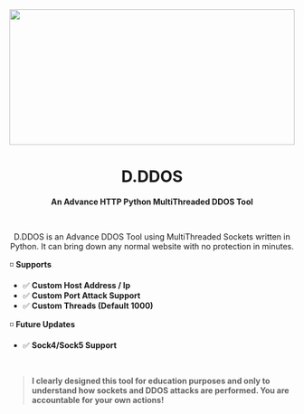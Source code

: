 <img src="https://media.discordapp.net/attachments/932602851564322836/951630815756972083/9F1126EA-FA32-4FC0-B38C-A30DAFCB070B.png" height=240 width=100%>
<h1 align="center">D.DDOS</h1>
<p align="center"><b>An Advance HTTP Python MultiThreaded DDOS Tool</b></p>
<br>
<p align="center">D.DDOS is an Advance DDOS Tool using MultiThreaded Sockets written in Python. It can bring down any normal website with no protection in minutes.<br>

◽ __**Supports**__
- ✅ **Custom Host Address / Ip**
- ✅ **Custom Port Attack Support**
- ✅ **Custom Threads (Default 1000)**

◽ __**Future Updates**__
- ✅ **Sock4/Sock5 Support**
<br>

> **I clearly designed this tool for education purposes and only to understand how sockets and DDOS attacks are performed. You are accountable for your own actions!**
<br>
